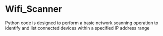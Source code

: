 # Wifi_Scanner
Python code is designed to perform a basic network scanning operation to identify and list connected devices within a specified IP address range
